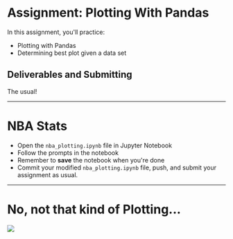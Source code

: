 # Assignment: Plotting With Pandas

In this assignment, you'll practice:

* Plotting with Pandas
* Determining best plot given a data set

## Deliverables and Submitting

The usual!

---

# NBA Stats

* Open the `nba_plotting.ipynb` file in Jupyter Notebook
* Follow the prompts in the notebook
* Remember to **save** the notebook when you're done
* Commit your modified `nba_plotting.ipynb` file, push, and submit your assignment as usual.

---

# No, not that kind of Plotting...

![](https://media.giphy.com/media/10rsLtGrOcCR0s/giphy.gif)